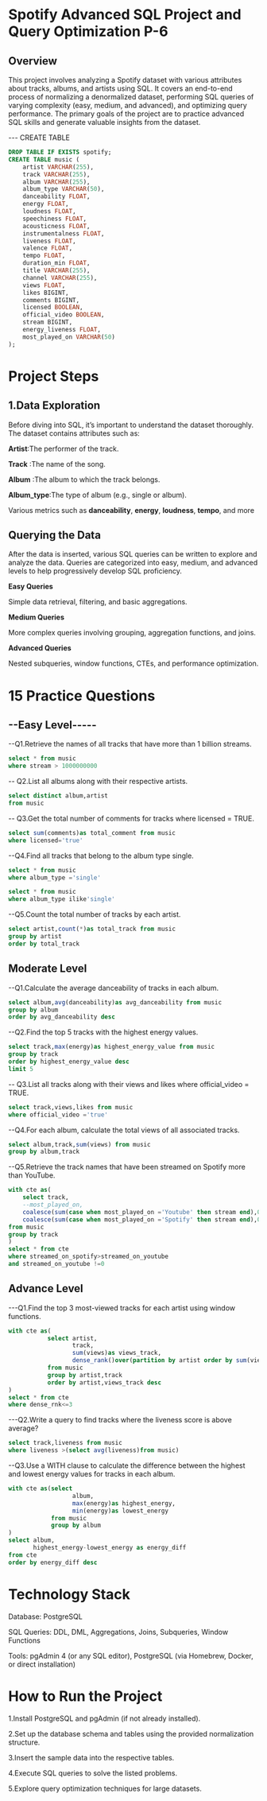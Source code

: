 # Spotify Advanced SQL Project and Query Optimization P-6

## Overview
This project involves analyzing a Spotify dataset with various attributes about tracks, albums, and artists using SQL. It covers an end-to-end process of normalizing a denormalized dataset, performing SQL queries of varying complexity (easy, medium, and advanced), and optimizing query performance. The primary goals of the project are to practice advanced SQL skills and generate valuable insights from the dataset.


--- CREATE TABLE
```sql
DROP TABLE IF EXISTS spotify;
CREATE TABLE music (
    artist VARCHAR(255),
    track VARCHAR(255),
    album VARCHAR(255),
    album_type VARCHAR(50),
    danceability FLOAT,
    energy FLOAT,
    loudness FLOAT,
    speechiness FLOAT,
    acousticness FLOAT,
    instrumentalness FLOAT,
    liveness FLOAT,
    valence FLOAT,
    tempo FLOAT,
    duration_min FLOAT,
    title VARCHAR(255),
    channel VARCHAR(255),
    views FLOAT,
    likes BIGINT,
    comments BIGINT,
    licensed BOOLEAN,
    official_video BOOLEAN,
    stream BIGINT,
    energy_liveness FLOAT,
    most_played_on VARCHAR(50)
);
```

# Project Steps

## 1.Data Exploration 
Before diving into SQL, it’s important to understand the dataset thoroughly. The dataset contains attributes such as:

**Artist**:The performer of the track.

**Track** :The name of the song.

**Album** :The album to which the track belongs.

**Album_type**:The type of album (e.g., single or album).

Various metrics such as **danceability**, **energy**, **loudness**, **tempo**, and more

## Querying the Data

After the data is inserted, various SQL queries can be written to explore and analyze the data. Queries are categorized into easy, medium, and advanced levels to help progressively develop SQL proficiency.


**Easy Queries**

Simple data retrieval, filtering, and basic aggregations.

**Medium Queries**

More complex queries involving grouping, aggregation functions, and joins.

**Advanced Queries**

Nested subqueries, window functions, CTEs, and performance optimization.

# 15 Practice Questions


## --Easy Level-----


--Q1.Retrieve the names of all tracks that have more than 1 billion streams.
```sql
select * from music
where stream > 1000000000
```

-- Q2.List all albums along with their respective artists.
```sql
select distinct album,artist
from music
```

-- Q3.Get the total number of comments for tracks where licensed = TRUE.
```sql
select sum(comments)as total_comment from music
where licensed='true'
```

--Q4.Find all tracks that belong to the album type single.
```sql
select * from music
where album_type ='single'
```
```sql
select * from music
where album_type ilike'single'
```

--Q5.Count the total number of tracks by each artist.
```sql
select artist,count(*)as total_track from music
group by artist
order by total_track
```



## Moderate Level


--Q1.Calculate the average danceability of tracks in each album.
```sql
select album,avg(danceability)as avg_danceability from music
group by album
order by avg_danceability desc
```

--Q2.Find the top 5 tracks with the highest energy values.
```sql
select track,max(energy)as highest_energy_value from music
group by track
order by highest_energy_value desc
limit 5
```

-- Q3.List all tracks along with their views and likes where official_video = TRUE.
```sql
select track,views,likes from music
where official_video ='true'
```

--Q4.For each album, calculate the total views of all associated tracks.
```sql
select album,track,sum(views) from music
group by album,track
```

--Q5.Retrieve the track names that have been streamed on Spotify more than YouTube.
```sql
with cte as(
	select track,
	--most_played_on,
	coalesce(sum(case when most_played_on ='Youtube' then stream end),0)as streamed_on_youtube,
	coalesce(sum(case when most_played_on ='Spotify' then stream end),0)as streamed_on_spotify
from music
group by track
)
select * from cte
where streamed_on_spotify>streamed_on_youtube
and streamed_on_youtube !=0
```

## Advance Level
---Q1.Find the top 3 most-viewed tracks for each artist using window functions.
```sql
with cte as(
           select artist,
                  track,
                  sum(views)as views_track,
                  dense_rank()over(partition by artist order by sum(views)desc)as dense_rnk
           from music
           group by artist,track
           order by artist,views_track desc
)
select * from cte 
where dense_rnk<=3
```

---Q2.Write a query to find tracks where the liveness score is above average?
```sql
select track,liveness from music
where liveness >(select avg(liveness)from music)
```

--Q3.Use a WITH clause to calculate the difference between the highest and lowest energy values for tracks in each album.
```sql
with cte as(select 
                  album,
                  max(energy)as highest_energy,
                  min(energy)as lowest_energy
            from music
            group by album
)
select album,
       highest_energy-lowest_energy as energy_diff
from cte
order by energy_diff desc
```

# Technology Stack
Database: PostgreSQL

SQL Queries: DDL, DML, Aggregations, Joins, Subqueries, Window Functions

Tools: pgAdmin 4 (or any SQL editor), PostgreSQL (via Homebrew, Docker, or direct installation)

# How to Run the Project
1.Install PostgreSQL and pgAdmin (if not already installed).

2.Set up the database schema and tables using the provided normalization structure.

3.Insert the sample data into the respective tables.

4.Execute SQL queries to solve the listed problems.

5.Explore query optimization techniques for large datasets.
















	


















































